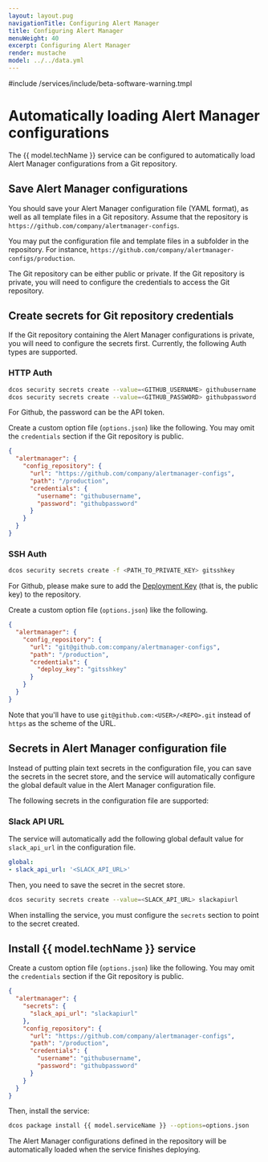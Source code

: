 ```yaml
---
layout: layout.pug
navigationTitle: Configuring Alert Manager
title: Configuring Alert Manager
menuWeight: 40
excerpt: Configuring Alert Manager
render: mustache
model: ../../data.yml
---
```


#include /services/include/beta-software-warning.tmpl

# Automatically loading Alert Manager configurations

The {{ model.techName }} service can be configured to automatically load Alert Manager configurations from a Git repository.

## Save Alert Manager configurations

You should save your Alert Manager configuration file (YAML format), as well as all template files in a Git repository.
Assume that the repository is `https://github.com/company/alertmanager-configs`.

You may put the configuration file and template files in a subfolder in the repository.
For instance, `https://github.com/company/alertmanager-configs/production`.

The Git repository can be either public or private.
If the Git repository is private, you will need to configure the credentials to access the Git repository.

## Create secrets for Git repository credentials

If the Git repository containing the Alert Manager configurations is private, you will need to configure the secrets first.
Currently, the following Auth types are supported.

### HTTP Auth

```bash
dcos security secrets create --value=<GITHUB_USERNAME> githubusername
dcos security secrets create --value=<GITHUB_PASSWORD> githubpassword
```

For Github, the password can be the API token.

Create a custom option file (`options.json`) like the following.
You may omit the `credentials` section if the Git repository is public.

```json
{
  "alertmanager": {
    "config_repository": {
      "url": "https://github.com/company/alertmanager-configs",
      "path": "/production",
      "credentials": {
        "username": "githubusername",
        "password": "githubpassword"
      }
    }
  }
}
```

### SSH Auth

```bash
dcos security secrets create -f <PATH_TO_PRIVATE_KEY> gitsshkey
```

For Github, please make sure to add the [Deployment Key](https://developer.github.com/v3/guides/managing-deploy-keys/#deploy-keys) (that is, the public key) to the repository.

Create a custom option file (`options.json`) like the following.

```json
{
  "alertmanager": {
    "config_repository": {
      "url": "git@github.com:company/alertmanager-configs",
      "path": "/production",
      "credentials": {
        "deploy_key": "gitsshkey"
      }
    }
  }
}
```

Note that you'll have to use `git@github.com:<USER>/<REPO>.git` instead of `https` as the scheme of the URL.

## Secrets in Alert Manager configuration file

Instead of putting plain text secrets in the configuration file, you can save the secrets in the secret store, and the service will automatically configure the global default value in the Alert Manager configuration file.

The following secrets in the configuration file are supported:

### Slack API URL

The service will automatically add the following global default value for `slack_api_url` in the configuration file.

```yaml
global:
- slack_api_url: '<SLACK_API_URL>'
```

Then, you need to save the secret in the secret store.

```bash
dcos security secrets create --value=<SLACK_API_URL> slackapiurl
```

When installing the service, you must configure the `secrets` section to point to the secret created.

## Install {{ model.techName }} service

Create a custom option file (`options.json`) like the following.
You may omit the `credentials` section if the Git repository is public.

```json
{
  "alertmanager": {
    "secrets": {
      "slack_api_url": "slackapiurl"
    },
    "config_repository": {
      "url": "https://github.com/company/alertmanager-configs",
      "path": "/production",
      "credentials": {
        "username": "githubusername",
        "password": "githubpassword"
      }
    }
  }
}
```

Then, install the service:

```bash
dcos package install {{ model.serviceName }} --options=options.json
```

The Alert Manager configurations defined in the repository will be automatically loaded when the service finishes deploying.
